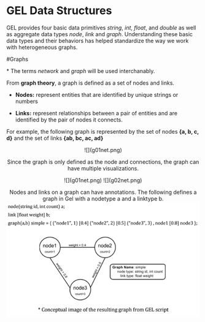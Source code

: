 # GEL Data Structures

GEL provides four basic data primitives *string*, *int*, *float*, and *double* as well as aggregate data types *node*, *link* and *graph*. Understanding these basic data types and their behaviors has helped standardize the way we work with heterogeneous graphs.

#Graphs

\* The terms *network* and *graph* will be used interchanably. 

From **graph theory**, a graph is defined as a set of nodes and links. 

* **Nodes:** represent entities that are identified by unique strings or numbers

* **Links:** represent relationships between a pair of entities and are identified by the pair of nodes it connects. 

For example, the following graph is represented by the set of nodes **\{a, b, c, d\}** and the set of links **\{ab, bc, ac, ad\}**

<center>
![](g01net.png)

Since the graph is only defined as the node and connections, the graph can have multiple visualizations.

<center>
![](g01net.png) ![](g02net.png)

<!--
A graph is defined as a set of nodes and edges. A set of people and their friend network. Or a set of towns and the interconnected highway system. Therefore, when designing a graph data type, we must have a way to identify nodes and links.  Nodes can be identified by unique names. Gel uses string ids, unlike other programs which uses a unique number id. This reduces the mapping from name to number that is required when comparing nodes in multiple graphs. 

Since links connect pairs of nodes, links are identified by the pair of node names. 

The major strength of Mango is that it can also deal with graph attributes. Nodes and links may have a set of attributes associated with them. For example, in a social network, an individual named "Bob" may have an age, birth date, home address, height and weight. 
-->

Nodes and links on a graph can have annotations. The following defines a graph in Gel with a nodetype a and a linktype b. 
![](img21.png)




